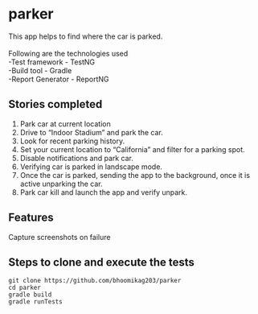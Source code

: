 # parker

This app helps to find where the car is parked.<br><br>
Following are the technologies used<br>
-Test framework - TestNG<br>
-Build tool - Gradle<br> 
-Report Generator - ReportNG

## Stories completed

1. Park car at current location
2. Drive to ​“Indoor Stadium”​ and park the car.
3. Look for recent parking history.
4. Set your current location to “California” and filter for a parking spot.
5. Disable notifications and park car.
6. Verifying car is parked in landscape mode.
7. Once the car is parked, sending the app to the background, once it is active unparking the car.
8. Park car kill and launch the app and verify unpark.

## Features
Capture screenshots on failure<br/>

## Steps to clone and execute the tests
```$xslt
git clone https://github.com/bhoomikag203/parker
cd parker
gradle build
gradle runTests 
```